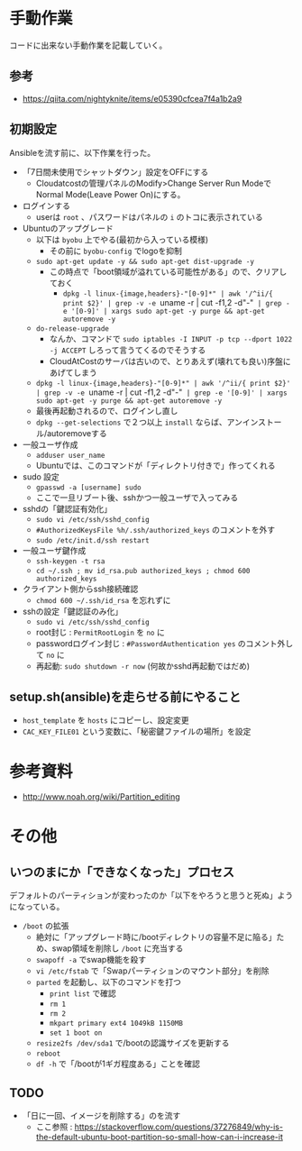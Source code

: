 # 手動作業

コードに出来ない手動作業を記載していく。

## 参考

- https://qiita.com/nightyknite/items/e05390cfcea7f4a1b2a9

## 初期設定

Ansibleを流す前に、以下作業を行った。

- 「7日間未使用でシャットダウン」設定をOFFにする
  - Cloudatcostの管理パネルのModify>Change Server Run Modeで Normal Mode(Leave Power On)にする。
- ログインする
  - userは `root` 、パスワードはパネルの `i` のトコに表示されている
- Ubuntuのアップグレード
  - 以下は `byobu` 上でやる(最初から入っている模様)
    - その前に `byobu-config` でlogoを抑制
  - `sudo apt-get update -y && sudo apt-get dist-upgrade -y`
    - この時点で「boot領域が溢れている可能性がある」ので、クリアしておく
      - `dpkg -l linux-{image,headers}-"[0-9]*" | awk '/^ii/{ print $2}' | grep -v -e `uname -r | cut -f1,2 -d"-"` | grep -e '[0-9]' | xargs sudo apt-get -y purge && apt-get autoremove -y`
  - `do-release-upgrade`
    - なんか、コマンドで `sudo iptables -I INPUT -p tcp --dport 1022 -j ACCEPT` しろって言うてくるのでそうする
    - CloudAtCostのサーバは古いので、とりあえず(壊れても良い)序盤にあげてしまう
  - `dpkg -l linux-{image,headers}-"[0-9]*" | awk '/^ii/{ print $2}' | grep -v -e `uname -r | cut -f1,2 -d"-"` | grep -e '[0-9]' | xargs sudo apt-get -y purge && apt-get autoremove -y`
  - 最後再起動されるので、ログインし直し
  - `dpkg --get-selections` で２つ以上 `install` ならば、アンインストール/autoremoveする
- 一般ユーザ作成
  - `adduser user_name`
  - Ubuntuでは、このコマンドが「ディレクトリ付きで」作ってくれる
- sudo 設定
  - `gpasswd -a [username] sudo`
  - ここで一旦リブート後、sshかつ一般ユーザで入ってみる
- sshdの「鍵認証有効化」
  - `sudo vi /etc/ssh/sshd_config`
  - `#AuthorizedKeysFile %h/.ssh/authorized_keys` のコメントを外す
  - `sudo /etc/init.d/ssh restart`
- 一般ユーザ鍵作成
  - `ssh-keygen -t rsa`
  - `cd ~/.ssh ; mv id_rsa.pub authorized_keys ; chmod 600 authorized_keys`
- クライアント側からssh接続確認
  - `chmod 600 ~/.ssh/id_rsa` を忘れずに
- sshの設定「鍵認証のみ化」
  - `sudo vi /etc/ssh/sshd_config`
  - root封じ : `PermitRootLogin` を `no` に
  - passwordログイン封じ : `#PasswordAuthentication yes` のコメント外して `no` に
  - 再起動: `sudo shutdown -r now` (何故かsshd再起動ではだめ)

## setup.sh(ansible)を走らせる前にやること

- `host_template` を `hosts` にコピーし、設定変更
- `CAC_KEY_FILE01` という変数に、「秘密鍵ファイルの場所」を設定

# 参考資料

- http://www.noah.org/wiki/Partition_editing


# その他

## いつのまにか「できなくなった」プロセス

デフォルトのパーティションが変わったのか「以下をやろうと思うと死ぬ」ようになっている。

- `/boot` の拡張
  - 絶対に「アップグレード時に/bootディレクトリの容量不足に陥る」ため、swap領域を削除し `/boot` に充当する
  - `swapoff -a` でswap機能を殺す
  - `vi /etc/fstab` で「Swapパーティションのマウント部分」を削除
  - `parted` を起動し、以下のコマンドを打つ
    - `print list` で確認
    - `rm 1`
    - `rm 2`
    - `mkpart primary ext4 1049kB 1150MB`
    - `set 1 boot on`
  - `resize2fs /dev/sda1` で/bootの認識サイズを更新する
  - `reboot`
  - `df -h` で「/bootが1ギガ程度ある」ことを確認

## TODO

- 「日に一回、イメージを削除する」のを流す
  - ここ参照 : https://stackoverflow.com/questions/37276849/why-is-the-default-ubuntu-boot-partition-so-small-how-can-i-increase-it
